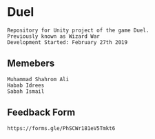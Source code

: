 # Duel
	Repository for Unity project of the game Duel.
	Previously known as Wizard War 
	Development Started: February 27th 2019

## Memebers 
    Muhammad Shahrom Ali
    Habab Idrees
    Sabah Ismail 

## Feedback Form
    https://forms.gle/PhSCWr181eV5Tmkt6
